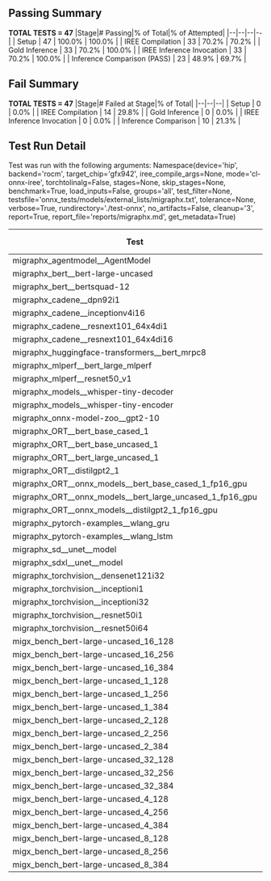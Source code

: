 ## Passing Summary

**TOTAL TESTS = 47**
|Stage|# Passing|% of Total|% of Attempted|
|--|--|--|--|
| Setup | 47 | 100.0% | 100.0% |
| IREE Compilation | 33 | 70.2% | 70.2% |
| Gold Inference | 33 | 70.2% | 100.0% |
| IREE Inference Invocation | 33 | 70.2% | 100.0% |
| Inference Comparison (PASS) | 23 | 48.9% | 69.7% |
## Fail Summary

**TOTAL TESTS = 47**
|Stage|# Failed at Stage|% of Total|
|--|--|--|
| Setup | 0 | 0.0% |
| IREE Compilation | 14 | 29.8% |
| Gold Inference | 0 | 0.0% |
| IREE Inference Invocation | 0 | 0.0% |
| Inference Comparison | 10 | 21.3% |
## Test Run Detail
Test was run with the following arguments:
Namespace(device='hip', backend='rocm', target_chip='gfx942', iree_compile_args=None, mode='cl-onnx-iree', torchtolinalg=False, stages=None, skip_stages=None, benchmark=True, load_inputs=False, groups='all', test_filter=None, testsfile='onnx_tests/models/external_lists/migraphx.txt', tolerance=None, verbose=True, rundirectory='./test-onnx', no_artifacts=False, cleanup='3', report=True, report_file='reports/migraphx.md', get_metadata=True)

| Test | Exit Status | Mean Benchmark Time (ms) | Notes |
|--|--|--|--|
| migraphx_agentmodel__AgentModel | compilation | None | |
| migraphx_bert__bert-large-uncased | Numerics | 19.326088281727774 | |
| migraphx_bert__bertsquad-12 | Numerics | 7.32836024707689 | |
| migraphx_cadene__dpn92i1 | compilation | None | |
| migraphx_cadene__inceptionv4i16 | compilation | None | |
| migraphx_cadene__resnext101_64x4di1 | compilation | None | |
| migraphx_cadene__resnext101_64x4di16 | compilation | None | |
| migraphx_huggingface-transformers__bert_mrpc8 | PASS | 7.166940045739416 | |
| migraphx_mlperf__bert_large_mlperf | Numerics | 24.031746757869744 | |
| migraphx_mlperf__resnet50_v1 | compilation | None | |
| migraphx_models__whisper-tiny-decoder | PASS | 33.346920185500665 | |
| migraphx_models__whisper-tiny-encoder | Numerics | 133.08939778556427 | |
| migraphx_onnx-model-zoo__gpt2-10 | compilation | None | |
| migraphx_ORT__bert_base_cased_1 | PASS | 99.52684616049129 | |
| migraphx_ORT__bert_base_uncased_1 | PASS | 99.95600643257298 | |
| migraphx_ORT__bert_large_uncased_1 | PASS | 501.73946858073276 | |
| migraphx_ORT__distilgpt2_1 | PASS | 54.10922118104421 | |
| migraphx_ORT__onnx_models__bert_base_cased_1_fp16_gpu | Numerics | 61.277418256257505 | |
| migraphx_ORT__onnx_models__bert_large_uncased_1_fp16_gpu | Numerics | 292.1229626517743 | |
| migraphx_ORT__onnx_models__distilgpt2_1_fp16_gpu | Numerics | 31.413354551080946 | |
| migraphx_pytorch-examples__wlang_gru | PASS | 16.42538803615466 | |
| migraphx_pytorch-examples__wlang_lstm | Numerics | 5.660394989159317 | |
| migraphx_sd__unet__model | compilation | None | |
| migraphx_sdxl__unet__model | compilation | None | |
| migraphx_torchvision__densenet121i32 | compilation | None | |
| migraphx_torchvision__inceptioni1 | compilation | None | |
| migraphx_torchvision__inceptioni32 | compilation | None | |
| migraphx_torchvision__resnet50i1 | compilation | None | |
| migraphx_torchvision__resnet50i64 | compilation | None | |
| migx_bench_bert-large-uncased_16_128 | PASS | 35.47147500794381 | |
| migx_bench_bert-large-uncased_16_256 | PASS | 58.587665165153645 | |
| migx_bench_bert-large-uncased_16_384 | Numerics | 80.05745834843427 | |
| migx_bench_bert-large-uncased_1_128 | PASS | 13.100276910987347 | |
| migx_bench_bert-large-uncased_1_256 | PASS | 13.307087946355153 | |
| migx_bench_bert-large-uncased_1_384 | PASS | 19.449663119976993 | |
| migx_bench_bert-large-uncased_2_128 | PASS | 12.66711668365381 | |
| migx_bench_bert-large-uncased_2_256 | PASS | 13.284216511924313 | |
| migx_bench_bert-large-uncased_2_384 | PASS | 21.659667744340066 | |
| migx_bench_bert-large-uncased_32_128 | PASS | 71.53197643347083 | |
| migx_bench_bert-large-uncased_32_256 | PASS | 112.19741929218999 | |
| migx_bench_bert-large-uncased_32_384 | Numerics | 161.1130217788741 | |
| migx_bench_bert-large-uncased_4_128 | PASS | 14.275369009471872 | |
| migx_bench_bert-large-uncased_4_256 | PASS | 17.60337722953409 | |
| migx_bench_bert-large-uncased_4_384 | PASS | 26.50296849049168 | |
| migx_bench_bert-large-uncased_8_128 | PASS | 21.10835555940866 | |
| migx_bench_bert-large-uncased_8_256 | PASS | 29.78556655580178 | |
| migx_bench_bert-large-uncased_8_384 | PASS | 43.50389903023218 | |
